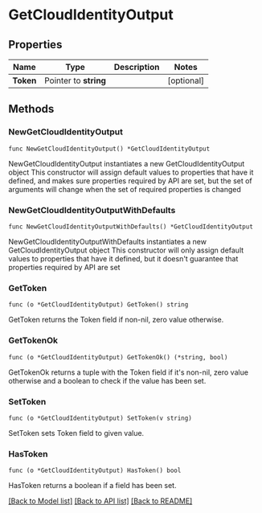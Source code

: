 # GetCloudIdentityOutput

## Properties

Name | Type | Description | Notes
------------ | ------------- | ------------- | -------------
**Token** | Pointer to **string** |  | [optional] 

## Methods

### NewGetCloudIdentityOutput

`func NewGetCloudIdentityOutput() *GetCloudIdentityOutput`

NewGetCloudIdentityOutput instantiates a new GetCloudIdentityOutput object
This constructor will assign default values to properties that have it defined,
and makes sure properties required by API are set, but the set of arguments
will change when the set of required properties is changed

### NewGetCloudIdentityOutputWithDefaults

`func NewGetCloudIdentityOutputWithDefaults() *GetCloudIdentityOutput`

NewGetCloudIdentityOutputWithDefaults instantiates a new GetCloudIdentityOutput object
This constructor will only assign default values to properties that have it defined,
but it doesn't guarantee that properties required by API are set

### GetToken

`func (o *GetCloudIdentityOutput) GetToken() string`

GetToken returns the Token field if non-nil, zero value otherwise.

### GetTokenOk

`func (o *GetCloudIdentityOutput) GetTokenOk() (*string, bool)`

GetTokenOk returns a tuple with the Token field if it's non-nil, zero value otherwise
and a boolean to check if the value has been set.

### SetToken

`func (o *GetCloudIdentityOutput) SetToken(v string)`

SetToken sets Token field to given value.

### HasToken

`func (o *GetCloudIdentityOutput) HasToken() bool`

HasToken returns a boolean if a field has been set.


[[Back to Model list]](../README.md#documentation-for-models) [[Back to API list]](../README.md#documentation-for-api-endpoints) [[Back to README]](../README.md)



